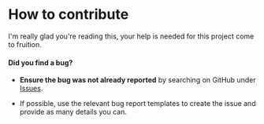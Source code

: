 # How to contribute

I'm really glad you're reading this, your help is needed for this project come to fruition.


#### **Did you find a bug?**

* **Ensure the bug was not already reported** by searching on GitHub under [Issues](https://https://github.com/kvor/lightweight-apex-http-client/issues).

* If possible, use the relevant bug report templates to create the issue and provide as many details you can.
